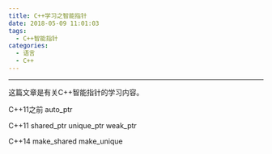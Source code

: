 ```yaml
---
title: C++学习之智能指针
date: 2018-05-09 11:01:03
tags:
  - C++智能指针
categories: 
  - 语言
  - C++
---
```


-----

这篇文章是有关C++智能指针的学习内容。

<!---more-->

C++11之前
auto_ptr

C++11
shared_ptr
unique_ptr
weak_ptr


C++14
make_shared
make_unique